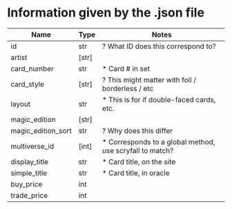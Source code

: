 # Information given by the .json file

|  Name              | Type          | Notes               
|--------------------|---------------|---------------------
|id                  |   str         | ? What ID does this correspond to?
|artist              |   [str]       |
|card_number         |   str         | * Card # in set
|card_style          |   [str]       | ? This might matter with foil / borderless / etc
|layout              |   str         | * This is for if double-faced cards, etc.
|magic_edition       |   [str]       |
|magic_edition_sort  |   str         | ? Why does this differ
|multiverse_id       |   [int]       | * Corresponds to a global method, use scryfall to match?
|display_title       |   str         | * Card title, on the site
|simple_title        |   str         | * Card title, in oracle
|buy_price           |   int         |
|trade_price         |   int         |